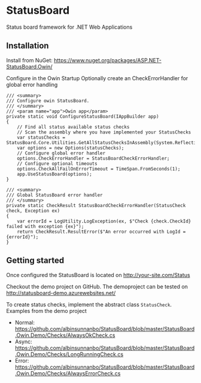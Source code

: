 # StatusBoard
Status board framework for .NET Web Applications

Installation
------------
Install from NuGet: https://www.nuget.org/packages/ASP.NET-StatusBoard.Owin/

Configure in the Owin Startup
Optionally create an CheckErrorHandler for global error handling

	/// <summary>
	/// Configure owin StatusBoard.
	/// </summary>
	/// <param name="app">Owin app</param>
	private static void ConfigureStatusBoard(IAppBuilder app)
	{
		// Find all status available status checks
		// Scan the assembly where you have implemented your StatusChecks
		var statusChecks = StatusBoard.Core.Utilities.GetAllStatusChecksInAssembly(System.Reflection.Assembly.GetExecutingAssembly());
		var options = new Options(statusChecks);
		// Configure global error handler
		options.CheckErrorHandler = StatusBoardCheckErrorHandler;
		// Configure optional timeouts
		options.CheckAllFailOnErrorTimeout = TimeSpan.FromSeconds(1);
		app.UseStatusBoard(options);
	}

	/// <summary>
	/// Global StatusBoard error handler
	/// </summary>
	private static CheckResult StatusBoardCheckErrorHandler(StatusCheck check, Exception ex)
	{
		var errorId = LogUtility.LogException(ex, $"Check {check.CheckId} failed with exception {ex}");
		return CheckResult.ResultError($"An error occurred with LogId = {errorId}");
	}

Getting started
---------------
Once configured the StatusBoard is located on http://your-site.com/Status

Checkout the demo project on GitHub.
The demoproject can be tested on http://statusboard-demo.azurewebsites.net/

To create status checks, implement the abstract class `StatusCheck`.
Examples from the demo project
* Normal: https://github.com/albinsunnanbo/StatusBoard/blob/master/StatusBoard.Owin.Demo/Checks/AlwaysOkCheck.cs
* Async:  https://github.com/albinsunnanbo/StatusBoard/blob/master/StatusBoard.Owin.Demo/Checks/LongRunningCheck.cs
* Error:  https://github.com/albinsunnanbo/StatusBoard/blob/master/StatusBoard.Owin.Demo/Checks/AlwaysErrorCheck.cs
